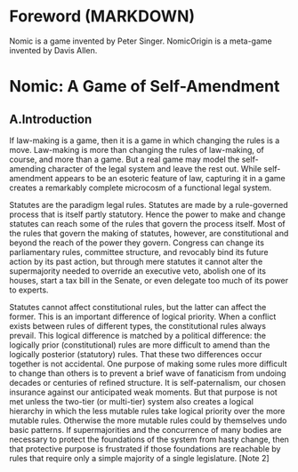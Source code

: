 # Foreword (MARKDOWN)

Nomic is a game invented by Peter Singer. NomicOrigin is a meta-game invented by Davis Allen.

# Nomic: A Game of Self-Amendment

## A.Introduction

If law-making is a game, then it is a game in which changing the rules is a move. Law-making is more than changing the rules of law-making, of course, and more than a game. But a real game may model the self-amending character of the legal system and leave the rest out. While self-amendment appears to be an esoteric feature of law, capturing it in a game creates a remarkably complete microcosm of a functional legal system.

Statutes are the paradigm legal rules. Statutes are made by a rule-governed process that is itself partly statutory. Hence the power to make and change statutes can reach some of the rules that govern the process itself. Most of the rules that govern the making of statutes, however, are constitutional and beyond the reach of the power they govern. Congress can change its parliamentary rules, committee structure, and revocably bind its future action by its past action, but through mere statutes it cannot alter the supermajority needed to override an executive veto, abolish one of its houses, start a tax bill in the Senate, or even delegate too much of its power to experts.

Statutes cannot affect constitutional rules, but the latter can affect the former. This is an important difference of logical priority. When a conflict exists between rules of different types, the constitutional rules always prevail. This logical difference is matched by a political difference: the logically prior (constitutional) rules are more difficult to amend than the logically posterior (statutory) rules. That these two differences occur together is not accidental. One purpose of making some rules more difficult to change than others is to prevent a brief wave of fanaticism from undoing decades or centuries of refined structure. It is self-paternalism, our chosen insurance against our anticipated weak moments. But that purpose is not met unless the two-tier (or multi-tier) system also creates a logical hierarchy in which the less mutable rules take logical priority over the more mutable rules. Otherwise the more mutable rules could by themselves undo basic patterns. If supermajorities and the concurrence of many bodies are necessary to protect the foundations of the system from hasty change, then that protective purpose is frustrated if those foundations are reachable by rules that require only a simple majority of a single legislature. [Note 2]

